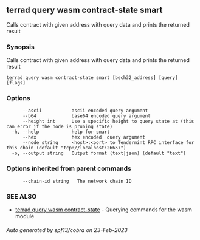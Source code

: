 ## terrad query wasm contract-state smart

Calls contract with given address with query data and prints the returned result

### Synopsis

Calls contract with given address with query data and prints the returned result

```
terrad query wasm contract-state smart [bech32_address] [query] [flags]
```

### Options

```
      --ascii           ascii encoded query argument
      --b64             base64 encoded query argument
      --height int      Use a specific height to query state at (this can error if the node is pruning state)
  -h, --help            help for smart
      --hex             hex encoded  query argument
      --node string     <host>:<port> to Tendermint RPC interface for this chain (default "tcp://localhost:26657")
  -o, --output string   Output format (text|json) (default "text")
```

### Options inherited from parent commands

```
      --chain-id string   The network chain ID
```

### SEE ALSO

* [terrad query wasm contract-state](terrad_query_wasm_contract-state.md)	 - Querying commands for the wasm module

###### Auto generated by spf13/cobra on 23-Feb-2023
